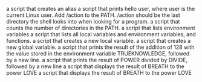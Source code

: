a script that creates an alias
a script that prints hello user, where user is the current Linux user.
Add /action to the PATH. /action should be the last directory the shell looks into when looking for a program.
a script that counts the number of directories in the PATH.
a script that lists environment variables
a script that lists all local variables and environment variables, and functions.
a script that creates a new local variable.
a script that creates a new global variable.
a script that prints the result of the addition of 128 with the value stored in the environment variable TRUEKNOWLEDGE, followed by a new line.
a script that prints the result of POWER divided by DIVIDE, followed by a new line
a script that displays the result of BREATH to the power LOVE
a script that displays the result of BREATH to the power LOVE
